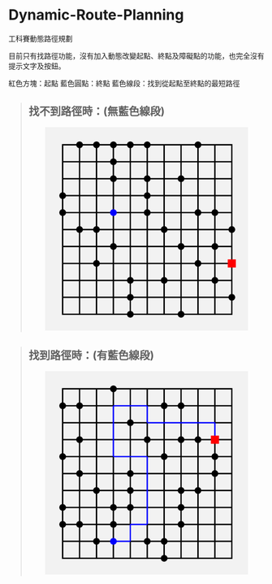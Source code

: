 # Dynamic-Route-Planning
工科賽動態路徑規劃

目前只有找路徑功能，沒有加入動態改變起點、終點及障礙點的功能，也完全沒有提示文字及按鈕。

紅色方塊：起點
藍色圓點：終點
藍色線段：找到從起點至終點的最短路徑

> ## 找不到路徑時：(無藍色線段)
> <p align="center">
>  <img width="400" src="https://github.com/awei0905/Dynamic-Route-Planning/blob/master/img_do_not_found_path.png">
> </p>

> ## 找到路徑時：(有藍色線段)
> <p align="center">
>  <img width="400" src="https://github.com/awei0905/Dynamic-Route-Planning/blob/master/img_found_path.png">
> </p>
